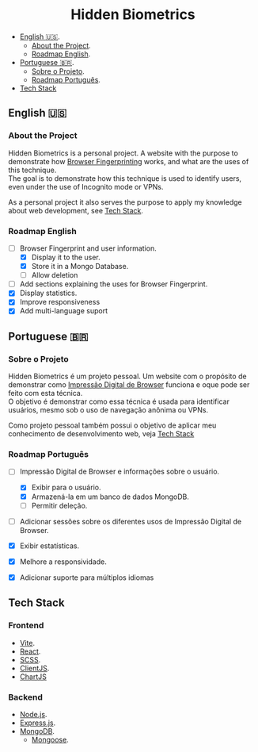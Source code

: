 <h1 align="center">Hidden Biometrics</h1> 

- [English :us:](#english).
    - [About the Project](#about-the-project).
    - [Roadmap English](#roadmap-english).
- [Portuguese :brazil:](#portuguese).
    - [Sobre o Projeto](#sobre-o-projeto).
    - [Roadmap Português](#roadmap-português).
- [Tech Stack](#tech-stack)

## English :us:

### About the Project
Hidden Biometrics is a personal project. A website with the purpose to demonstrate how [Browser Fingerprinting](https://en.wikipedia.org/wiki/Device_fingerprint#Browser_fingerprint) works, and what are the uses of this technique.  
The goal is to demonstrate how this technique is used to identify users, even under the use of Incognito mode or VPNs.

As a personal project it also serves the purpose to apply my knowledge about web development, see [Tech Stack](#tech-tack).

### Roadmap English
- [ ] Browser Fingerprint and user information.
    - [x] Display it to the user.
    - [x] Store it in a Mongo Database.
    - [ ] Allow deletion
- [ ] Add sections explaining the uses for Browser Fingerprint.
- [x] Display statistics.
- [x] Improve responsiveness
- [x] Add multi-language suport

## Portuguese :brazil:

### Sobre o Projeto
Hidden Biometrics é um projeto pessoal. Um website com o propósito de demonstrar como [Impressão Digital de Browser](https://en.wikipedia.org/wiki/Device_fingerprint#Browser_fingerprint) funciona e oque pode ser feito com esta técnica.  
O objetivo é demonstrar como essa técnica é usada para identificar usuários, mesmo sob o uso de navegação anônima ou VPNs.

Como projeto pessoal também possui o objetivo de aplicar meu conhecimento de desenvolvimento web, veja [Tech Stack](#tech-stack) 


### Roadmap Português
- [ ] Impressão Digital de Browser e informações sobre o usuário.
    - [x] Exibir para o usuário.
    - [x] Armazená-la em um banco de dados MongoDB.
    - [ ] Permitir deleção.
- [ ] Adicionar sessões sobre os diferentes usos de Impressão Digital de Browser.
- [x] Exibir estatísticas.
- [x] Melhore a responsividade.
- [x] Adicionar suporte para múltiplos idiomas


## Tech Stack
### Frontend
- [Vite](https://vitejs.dev/).
- [React](https://react.dev/).
- [SCSS](https://sass-lang.com/documentation/syntax/).
- [ClientJS](https://clientjs.org/).
- [ChartJS](https://www.chartjs.org/)

### Backend
- [Node.js](https://nodejs.org/en).
- [Express.js](https://expressjs.com/).
- [MongoDB](https://www.mongodb.com/).
    - [Mongoose](https://mongoosejs.com/).

